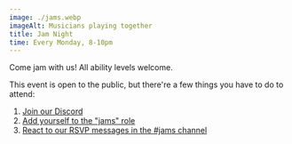 ```yaml
---
image: ./jams.webp
imageAlt: Musicians playing together
title: Jam Night
time: Every Monday, 8-10pm
---
```


Come jam with us! All ability levels welcome.

This event is open to the public, but there're a few things you have to do to attend:
1. [Join our Discord](https://discord.gg/BZrKajyR9V)
2. [Add yourself to the "jams" role](https://discord.com/channels/467106621072474113/1032888735601266739/1064691344980844584)
3. [React to our RSVP messages in the #jams channel](https://discord.com/channels/467106621072474113/900608549338640394)